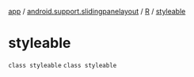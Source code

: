 [app](../../../index.md) / [android.support.slidingpanelayout](../../index.md) / [R](../index.md) / [styleable](./index.md)

# styleable

`class styleable`
`class styleable`